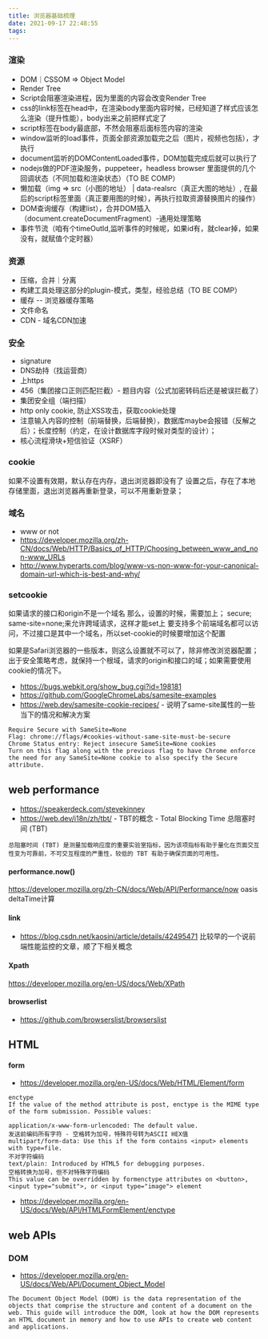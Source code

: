 ```yaml
---
title: 浏览器基础梳理
date: 2021-09-17 22:48:55
tags:
---
```

### 渲染
- DOM｜CSSOM => Object Model
- Render Tree
- Script会阻塞渲染进程，因为里面的内容会改变Render Tree
- css的link标签在head中，在渲染body里面内容时候，已经知道了样式应该怎么渲染（提升性能），body出来之前把样式定了
- script标签在body最底部，不然会阻塞后面标签内容的渲染
- window监听的load事件，页面全部资源加载完之后（图片，视频也包括），才执行
- document监听的DOMContentLoaded事件，DOM加载完成后就可以执行了
- nodejs做的PDF渲染服务，puppeteer，headless browser 里面提供的几个回调状态（不同加载和渲染状态）（TO BE COMP）
- 懒加载（img => src（小图的地址） | data-realsrc（真正大图的地址）, 在最后的script标签里面（真正要用图的时候），再执行拉取资源替换图片的操作）
- DOM查询缓存（构建list），合并DOM插入（document.createDocumentFragment）-通用处理策略
- 事件节流（咱有个timeOutId,监听事件的时候呢，如果id有，就clear掉，如果没有，就赋值个定时器）

### 资源
- 压缩，合并｜分离
 - 构建工具处理这部分的plugin-模式，类型，经验总结（TO BE COMP）
- 缓存 -- 浏览器缓存策略
 - 文件命名
- CDN - 域名CDN加速

### 安全
- signature
- DNS劫持（找运营商）
- 上https
- 456（集团接口正则匹配拦截）- 题目内容（公式加密转码后还是被误拦截了）
- 集团安全组（端扫描）
- http only cookie, 防止XSS攻击，获取cookie处理
- 注意输入内容的控制（前端替换，后端替换），数据库maybe会报错（反解之后）；长度控制（约定，在设计数据库字段时候对类型的设计）；
- 核心流程滑块+短信验证（XSRF）

### cookie
如果不设置有效期，默认存在内存，退出浏览器即没有了
设置之后，存在了本地存储里面，退出浏览器再重新登录，可以不用重新登录；

### 域名
- www or not
- https://developer.mozilla.org/zh-CN/docs/Web/HTTP/Basics_of_HTTP/Choosing_between_www_and_non-www_URLs
- http://www.hyperarts.com/blog/www-vs-non-www-for-your-canonical-domain-url-which-is-best-and-why/

### setcookie
如果请求的接口和origin不是一个域名
那么，设置的时候，需要加上； secure; same-site=none;来允许跨域请求，这样才能set上
要支持多个前端域名都可以访问，不过接口是其中一个域名，所以set-cookie的时候要增加这个配置

如果是Safari浏览器的一些版本，则这么设置就不可以了，除非修改浏览器配置；出于安全策略考虑，就保持一个根域，请求的origin和接口的域；如果需要使用cookie的情况下。
- https://bugs.webkit.org/show_bug.cgi?id=198181
- https://github.com/GoogleChromeLabs/samesite-examples
- https://web.dev/samesite-cookie-recipes/ - 说明了same-site属性的一些当下的情况和解决方案
```
Require Secure with SameSite=None
Flag: chrome://flags/#cookies-without-same-site-must-be-secure
Chrome Status entry: Reject insecure SameSite=None cookies
Turn on this flag along with the previous flag to have Chrome enforce the need for any SameSite=None cookie to also specify the Secure attribute.
```


## web performance
- https://speakerdeck.com/stevekinney
- https://web.dev/i18n/zh/tbt/ - TBT的概念 - Total Blocking Time 总阻塞时间 (TBT)
```
总阻塞时间 (TBT) 是测量加载响应度的重要实验室指标，因为该项指标有助于量化在页面交互性变为可靠前，不可交互程度的严重性，较低的 TBT 有助于确保页面的可用性。
```

#### performance.now()
https://developer.mozilla.org/zh-CN/docs/Web/API/Performance/now
oasis deltaTime计算
#### link
- https://blog.csdn.net/kaosini/article/details/42495471   比较早的一个说前端性能监控的文章，顺了下相关概念


#### Xpath
https://developer.mozilla.org/en-US/docs/Web/XPath


#### browserlist
- https://github.com/browserslist/browserslist


## HTML
#### form
- https://developer.mozilla.org/en-US/docs/Web/HTML/Element/form
```
enctype
If the value of the method attribute is post, enctype is the MIME type of the form submission. Possible values:

application/x-www-form-urlencoded: The default value.
发送前编码所有字符 - 空格转为加号，特殊符号转为ASCII HEX值
multipart/form-data: Use this if the form contains <input> elements with type=file.
不对字符编码
text/plain: Introduced by HTML5 for debugging purposes.
空格转换为加号，但不对特殊字符编码
This value can be overridden by formenctype attributes on <button>, <input type="submit">, or <input type="image"> element
```
- https://developer.mozilla.org/en-US/docs/Web/API/HTMLFormElement/enctype

## web APIs
### DOM 
- https://developer.mozilla.org/en-US/docs/Web/API/Document_Object_Model
```
The Document Object Model (DOM) is the data representation of the objects that comprise the structure and content of a document on the web. This guide will introduce the DOM, look at how the DOM represents an HTML document in memory and how to use APIs to create web content and applications.
```